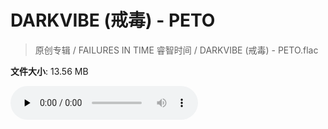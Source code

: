 # DARKVIBE (戒毒) - PETO

> 原创专辑 / FAILURES IN TIME 睿智时间 / DARKVIBE (戒毒) - PETO.flac

**文件大小**: 13.56 MB

<audio preload="none" controls><source src="https://file.hsyhx.top/archive/原创专辑/FAILURES_IN_TIME_睿智时间/DARKVIBE (戒毒) - PETO.flac" type="audio/mpeg">您的浏览器不支持此音频格式</audio>